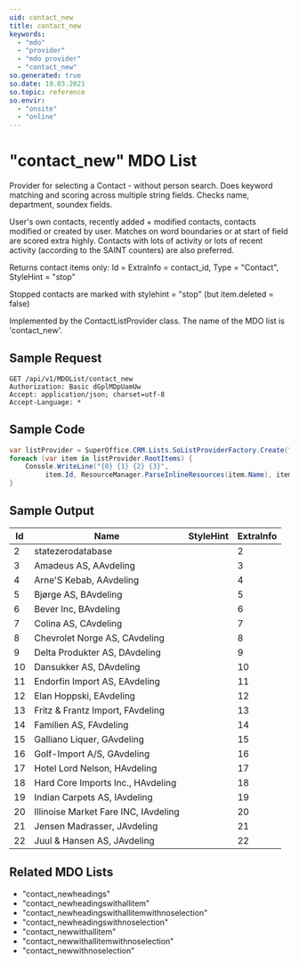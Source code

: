 ```yaml
---
uid: contact_new
title: contact_new
keywords:
  - "mdo"
  - "provider"
  - "mdo provider"
  - "contact_new"
so.generated: true
so.date: 19.03.2021
so.topic: reference
so.envir:
  - "onsite"
  - "online"
---
```


# "contact_new" MDO List

Provider for selecting a Contact - without person search.
Does keyword matching and scoring across multiple
string fields. Checks name, department, soundex fields.

User's own contacts, recently added + modified contacts, contacts modified or created by user.
Matches on word boundaries or at start of field are scored extra highly.
Contacts with lots of activity or lots of recent activity (according to the SAINT counters) are also
preferred.

Returns contact items only: Id = ExtraInfo = contact_id, Type = "Contact", StyleHint = "stop"

Stopped contacts are marked with stylehint = "stop" (but item.deleted = false)

Implemented by the <see cref="T:SuperOffice.CRM.Lists.ContactListProvider">ContactListProvider</see> class.
The name of the MDO list is 'contact_new'.

## Sample Request

```http!
GET /api/v1/MDOList/contact_new
Authorization: Basic dGplMDpUamUw
Accept: application/json; charset=utf-8
Accept-Language: *
```

## Sample Code

```cs
var listProvider = SuperOffice.CRM.Lists.SoListProviderFactory.Create("contact_new", forceFlatList: true);
foreach (var item in listProvider.RootItems) {
    Console.WriteLine("{0} {1} {2} {3}", 
         item.Id, ResourceManager.ParseInlineResources(item.Name), item.StyleHint, item.ExtraInfo);
}
```

## Sample Output

|Id   | Name  |StyleHint|ExtraInfo |
| --- | ----- | ------- | -------- |
|2|statezerodatabase||2|
|3|Amadeus AS, AAvdeling||3|
|4|Arne'S Kebab, AAvdeling||4|
|5|Bjørge AS, BAvdeling||5|
|6|Bever Inc, BAvdeling||6|
|7|Colina AS, CAvdeling||7|
|8|Chevrolet Norge AS, CAvdeling||8|
|9|Delta Produkter AS, DAvdeling||9|
|10|Dansukker AS, DAvdeling||10|
|11|Endorfin Import AS, EAvdeling||11|
|12|Elan Hoppski, EAvdeling||12|
|13|Fritz & Frantz Import, FAvdeling||13|
|14|Familien AS, FAvdeling||14|
|15|Galliano Liquer, GAvdeling||15|
|16|Golf-Import A/S, GAvdeling||16|
|17|Hotel Lord Nelson, HAvdeling||17|
|18|Hard Core Imports Inc., HAvdeling||18|
|19|Indian Carpets AS, IAvdeling||19|
|20|Illinoise Market Fare INC, IAvdeling||20|
|21|Jensen Madrasser, JAvdeling||21|
|22|Juul & Hansen AS, JAvdeling||22|

## Related MDO Lists

* "contact_newheadings"
* "contact_newheadingswithallitem"
* "contact_newheadingswithallitemwithnoselection"
* "contact_newheadingswithnoselection"
* "contact_newwithallitem"
* "contact_newwithallitemwithnoselection"
* "contact_newwithnoselection"
